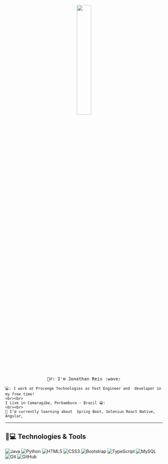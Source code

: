 <p align="center">
  <img src="https://media.giphy.com/media/MeJgB3yMMwIaHmKD4z/giphy.gif" width="30%">
  <br><br>
  <samp>
 🦸‍♂️: I'm Jonathan Reis :wave:

    💻: I work at Procenge Technologies as Test Engineer and  developer in my free time!
    <br><br>
    I Live in Camaragibe, Perbambuco - Brazil 😀:
    <br><br>
    🌱 I’m currently learning about  Spring Boot, Seleniun React Native, Angular,
    
</p>




---

## 🚀💻 Technologies & Tools

![Java](https://img.shields.io/badge/-Java-blue?style=flat-square&logo=java)
![Python](https://img.shields.io/badge/-Python-yellow?style=flat-square&logo=Python)
![HTML5](https://img.shields.io/badge/-HTML5-E34F26?style=flat-square&logo=html5&logoColor=white)
![CSS3](https://img.shields.io/badge/-CSS3-1572B6?style=flat-square&logo=css3)
![Bootstrap](https://img.shields.io/badge/-Bootstrap-563D7C?style=flat-square&logo=bootstrap)
![TypeScript](https://img.shields.io/badge/-TypeScript-007ACC?style=flat-square&logo=typescript)
![MySQL](https://img.shields.io/badge/-MySQL-pink?style=flat-square&logo=mysql)
![Git](https://img.shields.io/badge/-Git-black?style=flat-square&logo=git)
![GitHub](https://img.shields.io/badge/-GitHub-181717?style=flat-square&logo=github)
